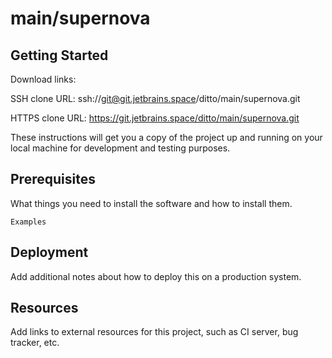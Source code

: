 # main/supernova



## Getting Started

Download links:

SSH clone URL: ssh://git@git.jetbrains.space/ditto/main/supernova.git

HTTPS clone URL: https://git.jetbrains.space/ditto/main/supernova.git



These instructions will get you a copy of the project up and running on your local machine for development and testing purposes.

## Prerequisites

What things you need to install the software and how to install them.

```
Examples
```

## Deployment

Add additional notes about how to deploy this on a production system.

## Resources

Add links to external resources for this project, such as CI server, bug tracker, etc.
